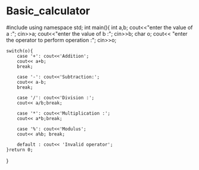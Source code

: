 # Basic_calculator
#include<iostream>
using namespace std;
int main(){
    int a,b;
    cout<<"enter the value of a :";
    cin>>a;
    cout<<"enter the value of b :";
    cin>>b;
    char o;
    cout<< "enter the operator to perform operation :";
    cin>>o;

    switch(o){
        case '+': cout<<'Addition';
        cout<< a+b; 
        break;

        case '-': cout<<'Subtraction:';
        cout<< a-b; 
        break;

        case '/': cout<<'Division :';
        cout<< a/b;break;
        
        case '*': cout<<'Multiplication :';
        cout<< a*b;break;

        case '%': cout<<'Modulus';
        cout<< a%b; break;

        default : cout<< 'Invalid operator'; 
    }return 0;
}
